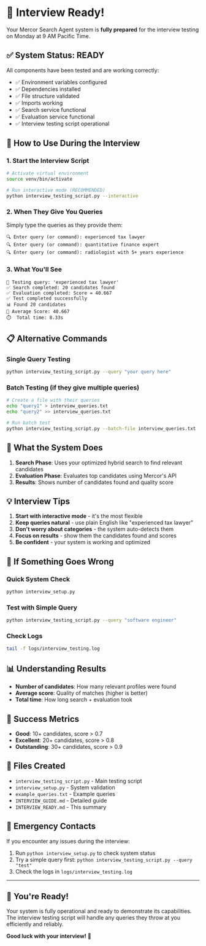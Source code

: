 # 🎉 Interview Ready! 

Your Mercor Search Agent system is **fully prepared** for the interview testing on Monday at 9 AM Pacific Time.

## ✅ System Status: READY

All components have been tested and are working correctly:

- ✅ Environment variables configured
- ✅ Dependencies installed
- ✅ File structure validated
- ✅ Imports working
- ✅ Search service functional
- ✅ Evaluation service functional
- ✅ Interview testing script operational

## 🚀 How to Use During the Interview

### 1. **Start the Interview Script**
```bash
# Activate virtual environment
source venv/bin/activate

# Run interactive mode (RECOMMENDED)
python interview_testing_script.py --interactive
```

### 2. **When They Give You Queries**
Simply type the queries as they provide them:
```
🔍 Enter query (or command): experienced tax lawyer
🔍 Enter query (or command): quantitative finance expert
🔍 Enter query (or command): radiologist with 5+ years experience
```

### 3. **What You'll See**
```
🧪 Testing query: 'experienced tax lawyer'
✅ Search completed: 20 candidates found
✅ Evaluation completed: Score = 40.667
✅ Test completed successfully
📊 Found 20 candidates
🎯 Average Score: 40.667
⏱️  Total time: 8.33s
```

## 📋 Alternative Commands

### Single Query Testing
```bash
python interview_testing_script.py --query "your query here"
```

### Batch Testing (if they give multiple queries)
```bash
# Create a file with their queries
echo "query1" > interview_queries.txt
echo "query2" >> interview_queries.txt

# Run batch test
python interview_testing_script.py --batch-file interview_queries.txt
```

## 🎯 What the System Does

1. **Search Phase**: Uses your optimized hybrid search to find relevant candidates
2. **Evaluation Phase**: Evaluates top candidates using Mercor's API
3. **Results**: Shows number of candidates found and quality score

## 💡 Interview Tips

1. **Start with interactive mode** - it's the most flexible
2. **Keep queries natural** - use plain English like "experienced tax lawyer"
3. **Don't worry about categories** - the system auto-detects them
4. **Focus on results** - show them the candidates found and scores
5. **Be confident** - your system is working and optimized

## 🔧 If Something Goes Wrong

### Quick System Check
```bash
python interview_setup.py
```

### Test with Simple Query
```bash
python interview_testing_script.py --query "software engineer"
```

### Check Logs
```bash
tail -f logs/interview_testing.log
```

## 📊 Understanding Results

- **Number of candidates**: How many relevant profiles were found
- **Average score**: Quality of matches (higher is better)
- **Total time**: How long search + evaluation took

## 🎯 Success Metrics

- **Good**: 10+ candidates, score > 0.7
- **Excellent**: 20+ candidates, score > 0.8  
- **Outstanding**: 30+ candidates, score > 0.9

## 📁 Files Created

- `interview_testing_script.py` - Main testing script
- `interview_setup.py` - System validation
- `example_queries.txt` - Example queries
- `INTERVIEW_GUIDE.md` - Detailed guide
- `INTERVIEW_READY.md` - This summary

## 🚨 Emergency Contacts

If you encounter any issues during the interview:
1. Run `python interview_setup.py` to check system status
2. Try a simple query first: `python interview_testing_script.py --query "test"`
3. Check the logs in `logs/interview_testing.log`

---

## 🎉 You're Ready!

Your system is fully operational and ready to demonstrate its capabilities. The interview testing script will handle any queries they throw at you efficiently and reliably.

**Good luck with your interview!** 🚀 